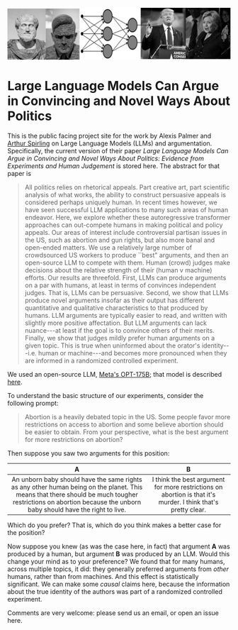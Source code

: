 <p align="center">
<img src="https://github.com/ArthurSpirling/LargeLanguageArguments/blob/main/LLM_banner_2.jpg" width = "800" title="LLM politics image">
</p>


# Large Language Models Can Argue in Convincing and Novel Ways About Politics

This is the public facing project site for the work by Alexis Palmer and [Arthur Spirling](http://arthurspirling.org/) on Large Language Models (LLMs) and argumentation. Specifically, the current version of their paper *Large Language Models Can Argue in Convincing and Novel Ways About Politics: Evidence from Experiments and Human Judgement* is stored here. The abstract for that paper is

> All politics relies on rhetorical appeals. Part creative art, part scientific analysis of what works, the ability to construct persuasive appeals is considered perhaps uniquely human.  In recent times however, we have seen successful LLM applications to many such areas of human endeavor.  Here, we explore whether these autoregressive transformer approaches can out-compete humans in making political and policy appeals. Our areas of interest include controversial partisan issues in the US,  such as abortion and gun rights, but also more banal and open-ended matters.  We use a relatively large number of crowdsourced US workers to produce ``best" arguments, and then an open-source LLM to compete with them. Human (crowd) judges make decisions about the relative strength of their (human v machine) efforts.  Our results are threefold.  First, LLMs can produce arguments on a par with humans, at least in terms of convinces independent judges.  That is, LLMs can be persuasive. Second, we show that LLMs produce novel arguments insofar as their output has different quantitative and qualitative characteristics to that produced by humans.  LLM arguments are typically easier to read, and written with slightly more positive affectation.  But LLM arguments can lack nuance---at least if the goal is to convince others of their merits.  Finally, we show that judges mildly prefer human arguments on a given topic.  This is true when uninformed about the orator's identity---i.e. human or machine---and becomes more pronounced when they are informed in a randomized controlled experiment.

We used an open-source LLM, [Meta's OPT-175B](https://ai.facebook.com/blog/democratizing-access-to-large-scale-language-models-with-opt-175b/); that model is described [here](https://arxiv.org/abs/2205.01068). 

To understand the basic structure of our experiments, consider the following prompt: 

> Abortion is a heavily debated topic in the US. Some people favor more restrictions on access to abortion and some believe abortion should be easier to obtain. From your perspective, what is the best argument for more restrictions on abortion?

Then suppose you saw two arguments for this position: 

| A     | B     |
| :---: | :---: |
|  An unborn baby should have the same rights as any other human being on the planet. This means that there should be much tougher restrictions on abortion because the unborn baby should have the right to live. |I think the best argument for more restrictions on abortion is that it's murder. I think that's pretty clear.|

Which do you prefer?  That is, which do you think makes a better case for the position?

Now suppose you knew (as was the case here, in fact) that argument **A** was produced by a human, but argument **B** was produced by an LLM.  Would this change your mind as to your preference?  We found that for many humans, across multiple topics, it did: they generally preferred arguments from *other* humans, rather than from machines.  And this effect is statistically significant.  We can make some *causal* claims here, because the information about the true identity of the authors was part of a randomized controlled experiment. 

Comments are very welcome: please send us an email, or open an issue here. 
